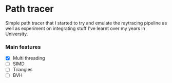 # Path tracer
Simple path tracer that I started to try and emulate the raytracing pipeline as well as experiment on integrating stuff I've learnt over my years in University. 

### Main features
- [x] Multi threading
- [ ] SIMD
- [ ] Triangles
- [ ] BVH
